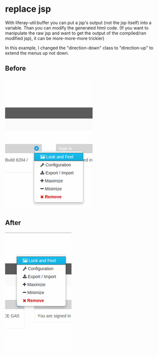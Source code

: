 # replace jsp

With liferay-util:buffer you can put a jsp's output (not the jsp itself) into a variable.
Than you can modify the generated html code.
(If you want to manipulate the raw jsp and want to get the output of the compiled/ran modified jsp), it can be more-more-more trickier)

In this example, I changed the "direction-down" class to "direction-up" to extend the menus up not down.

## Before
![before](before.png)


## After
![after](after.png)